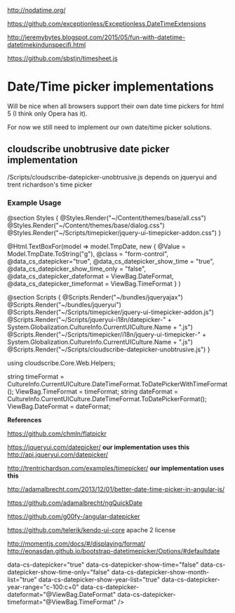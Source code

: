 

http://nodatime.org/

https://github.com/exceptionless/Exceptionless.DateTimeExtensions

http://jeremybytes.blogspot.com/2015/05/fun-with-datetime-datetimekindunspecifi.html

https://github.com/sbstjn/timesheet.js

# Date/Time picker implementations


Will be nice when all browsers support their own date time pickers for html 5 (I think only Opera has it).

For now we still need to implement our own date/time picker solutions.

## cloudscribe unobtrusive date picker implementation

/Scripts/cloudscribe-datepicker-unobtrusive.js
depends on jqueryui and trent richardson's time picker 

### Example Usage

@section Styles {
    @Styles.Render("~/Content/themes/base/all.css")
    @Styles.Render("~/Content/themes/base/dialog.css")
    @Styles.Render("~/Scripts/timepicker/jquery-ui-timepicker-addon.css")
}

@Html.TextBoxFor(model => model.TmpDate, 
	new { 
	@Value = Model.TmpDate.ToString("g"),
	@class = "form-control",
	@data_cs_datepicker="true",
	@data_cs_datepicker_show_time = "true",
	@data_cs_datepicker_show_time_only = "false",
	@data_cs_datepicker_dateformat = ViewBag.DateFormat,
	@data_cs_datepicker_timeformat = ViewBag.TimeFormat
	} )
	
@section Scripts {
    @Scripts.Render("~/bundles/jqueryajax")
    @Scripts.Render("~/bundles/jqueryui")
    @Scripts.Render("~/Scripts/timepicker/jquery-ui-timepicker-addon.js")
    @Scripts.Render("~/Scripts/jqueryui-i18n/datepicker-" + System.Globalization.CultureInfo.CurrentUICulture.Name + ".js")
    @Scripts.Render("~/Scripts/timepicker/i18n/jquery-ui-timepicker-" + System.Globalization.CultureInfo.CurrentUICulture.Name + ".js")
    @Scripts.Render("~/Scripts/cloudscribe-datepicker-unobtrusive.js")
}

using cloudscribe.Core.Web.Helpers;

string timeFormat = CultureInfo.CurrentUICulture.DateTimeFormat.ToDatePickerWithTimeFormat();
ViewBag.TimeFormat = timeFormat;
string dateFormat = CultureInfo.CurrentUICulture.DateTimeFormat.ToDatePickerFormat();
ViewBag.DateFormat = dateFormat;


**References**

https://github.com/chmln/flatpickr

https://jqueryui.com/datepicker/   **our implementation uses this**
http://api.jqueryui.com/datepicker/

http://trentrichardson.com/examples/timepicker/ **our implementation uses this**

http://adamalbrecht.com/2013/12/01/better-date-time-picker-in-angular-js/

https://github.com/adamalbrecht/ngQuickDate

https://github.com/g00fy-/angular-datepicker

https://github.com/telerik/kendo-ui-core apache 2 license

http://momentjs.com/docs/#/displaying/format/
http://eonasdan.github.io/bootstrap-datetimepicker/Options/#defaultdate

data-cs-datepicker="true"
data-cs-datepicker-show-time="false"
data-cs-datepicker-show-time-only="false"
data-cs-datepicker-show-month-list="true"
data-cs-datepicker-show-year-list="true"
data-cs-datepicker-year-range="c-100:c+0"
data-cs-datepicker-dateformat="@ViewBag.DateFormat"
data-cs-datepicker-timeformat="@ViewBag.TimeFormat" />